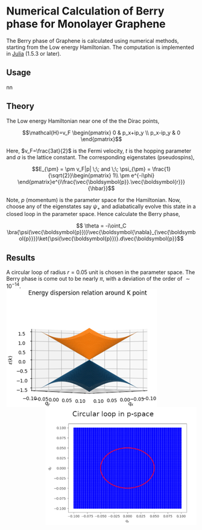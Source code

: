# Numerical Calculation of Berry phase for Monolayer Graphene  
The Berry phase of Graphene is calculated using numerical methods, starting from the Low energy Hamiltonian. The computation is implemented in [Julia](https://julialang.org/) (1.5.3 or later).  
## Usage  
nn  
## Theory  
The Low energy Hamiltonian near one of the the Dirac points,
```math
\mathcal{H}=v_F
\begin{pmatrix}
  0 & p_x+ip_y \\
  p_x-ip_y & 0 
 \end{pmatrix}
```  
Here, $v_F=\frac{3at}{2}$ is the Fermi velocity, $t$ is the hopping parameter and $a$ is the lattice constant. The corresponding eigenstates (pseudospins),  
```math
E_{\pm} = \pm v_F|p| \;\; and \;\; \psi_{\pm} = \frac{1}{\sqrt{2}}\begin{pmatrix}
        1\\
        \pm e^{-i\phi}
\end{pmatrix}e^{i\frac{\vec{\boldsymbol{p}}.\vec{\boldsymbol{r}}}{\hbar}}
```  
Note, $p$ (momentum) is the parameter space for the Hamiltonian. Now, choose any of the eigenstates say $\psi_+$ and adiabatically evolve this state in a closed loop in the parameter space. Hence calculate the Berry phase,
```math
    \theta = -i\oint_C \bra{\psi(\vec{\boldsymbol{p}})}\vec{\boldsymbol{\nabla}_{\vec{\boldsymbol{p}}}}\ket{\psi(\vec{\boldsymbol{p}})}.d\vec{\boldsymbol{p}}
```
## Results  
A circular loop of radius $r=0.05$ unit is chosen in the parameter space. The Berry phase is come out to be nearly $\pi$, with a deviation of the order of $\sim 10^{-14}$.  
<img align="left" width="400" src="https://github.com/abirm766/berry-phase-in-graphene/blob/main/bands.png"><img align="right" width="400" src="https://github.com/abirm766/berry-phase-in-graphene/blob/main/loop1.png">
